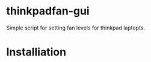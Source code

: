 # thinkpadfan-gui
Simple script for setting fan levels for thinkpad laptopts.

<h1>Installiation<h1>
